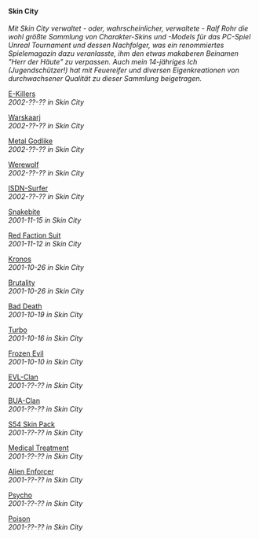 #### Skin City

_Mit Skin City verwaltet - oder, wahrscheinlicher, verwaltete - Ralf Rohr die wohl größte Sammlung von Charakter-Skins und -Models für das PC-Spiel Unreal Tournament und dessen Nachfolger, was ein renommiertes Spielemagazin dazu veranlasste, ihm den etwas makaberen Beinamen "Herr der Häute" zu verpassen. Auch mein 14-jähriges Ich (Jugendschützer!) hat mit Feuereifer und diversen Eigenkreationen von durchwachsener Qualität zu dieser Sammlung beigetragen._

[E-Killers](https://rtrkrt.4lima.de/afafiwo/skinity/skinity_ekille.jpg)<br>
_2002-??-?? in Skin City_

[Warskaarj](https://rtrkrt.4lima.de/afafiwo/skinity/skinity_waskar.jpg)<br>
_2002-??-?? in Skin City_

[Metal Godlike](https://rtrkrt.4lima.de/afafiwo/skinity/skinity_megolik.jpg)<br>
_2002-??-?? in Skin City_

[Werewolf](https://rtrkrt.4lima.de/afafiwo/skinity/skinity_wewol.jpg)<br>
_2002-??-?? in Skin City_

[ISDN-Surfer](https://rtrkrt.4lima.de/afafiwo/skinity/skinity_isdur.jpg)<br>
_2002-??-?? in Skin City_

[Snakebite](https://rtrkrt.4lima.de/afafiwo/skinity/skinity_snabit.jpg)<br>
_2001-11-15 in Skin City_

[Red Faction Suit](https://rtrkrt.4lima.de/afafiwo/skinity/skinity_refasu.jpg)<br>
_2001-11-12 in Skin City_

[Kronos](https://rtrkrt.4lima.de/afafiwo/skinity/skinity_krono.jpg)<br>
_2001-10-26 in Skin City_

[Brutality](https://rtrkrt.4lima.de/afafiwo/skinity/skinity_brulity.jpg)<br>
_2001-10-26 in Skin City_

[Bad Death](https://rtrkrt.4lima.de/afafiwo/skinity/skinity_badat.jpg)<br>
_2001-10-19 in Skin City_

[Turbo](https://rtrkrt.4lima.de/afafiwo/skinity/skinity_turb.jpg)<br>
_2001-10-16 in Skin City_

[Frozen Evil](https://rtrkrt.4lima.de/afafiwo/skinity/skinity_frovil.jpg)<br>
_2001-10-10 in Skin City_

[EVL-Clan](https://rtrkrt.4lima.de/afafiwo/skinity/skinity_evlan.jpg)<br>
_2001-??-?? in Skin City_

[BUA-Clan](https://rtrkrt.4lima.de/afafiwo/skinity/skinity_bulan.jpg)<br>
_2001-??-?? in Skin City_

[S54 Skin Pack](https://rtrkrt.4lima.de/afafiwo/skinity/skinity_skipa.jpg)<br>
_2001-??-?? in Skin City_

[Medical Treatment](https://rtrkrt.4lima.de/afafiwo/skinity/skinity_medment.jpg)<br>
_2001-??-?? in Skin City_

[Alien Enforcer](https://rtrkrt.4lima.de/afafiwo/skinity/skinity_alifor.jpg)<br>
_2001-??-?? in Skin City_

[Psycho](https://rtrkrt.4lima.de/afafiwo/skinity/skinity_psyo.jpg)<br>
_2001-??-?? in Skin City_

[Poison](https://rtrkrt.4lima.de/afafiwo/skinity/skinity_poiso.jpg)<br>
_2001-??-?? in Skin City_
